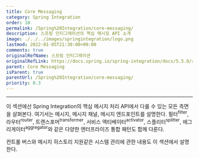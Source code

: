 ```yaml
---
title: Core Messaging
category: Spring Integration
order: 10
permalink: /Spring%20Integration/core-messaging/
description: 스프링 인티그레이션의 핵심 메시징 API 소개
image: ./../../images/springintegration/logo.png
lastmod: 2022-01-05T21:30:00+09:00
comments: true
originalRefName: 스프링 인티그레이션
originalRefLink: https://docs.spring.io/spring-integration/docs/5.5.8/reference/html/index-single.html#spring-integration-core-messaging
parent: Core Messaging
isParent: true
parentUrl: /Spring%20Integration/core-messaging/
priority: 0.3
---
```


---

이 섹션에선 Spring Integration의 핵심 메시지 처리 API에서 다룰 수 있는 모든 측면을 살펴본다. 여기서는 메시지, 메시지 채널, 메시지 엔드포인트를 설명한다. 필터<sup>filter</sup>, 라우터<sup>router</sup>, 트랜스포머<sup>transformer</sup>, 서비스 액티베이터<sup>activator</sup>, 스플리터<sup>splitter</sup>, 애그리게이터<sup>aggregator</sup>와 같은 다양한 엔터프라이즈 통합 패턴도 함께 다룬다.

컨트롤 버스와 메시지 히스토리 지원같은 시스템 관리에 관한 내용도 이 섹션에서 설명한다.
